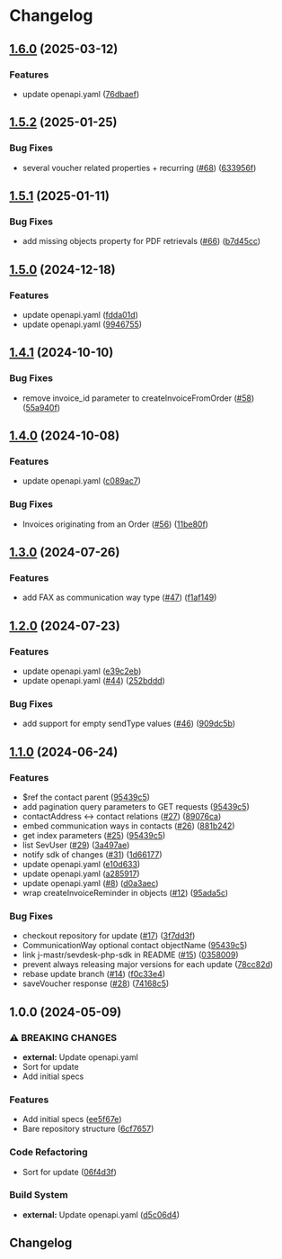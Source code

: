 # Changelog

## [1.6.0](https://github.com/j-mastr/sevdesk-api/compare/v1.5.2...v1.6.0) (2025-03-12)


### Features

* update openapi.yaml ([76dbaef](https://github.com/j-mastr/sevdesk-api/commit/76dbaef8bc2f80ad0591df42482da354b304f8fb))

## [1.5.2](https://github.com/j-mastr/sevdesk-api/compare/v1.5.1...v1.5.2) (2025-01-25)


### Bug Fixes

* several voucher related properties + recurring ([#68](https://github.com/j-mastr/sevdesk-api/issues/68)) ([633956f](https://github.com/j-mastr/sevdesk-api/commit/633956f75ca5a574ce4b17353ac96be33445180e))

## [1.5.1](https://github.com/j-mastr/sevdesk-api/compare/v1.5.0...v1.5.1) (2025-01-11)


### Bug Fixes

* add missing objects property for PDF retrievals ([#66](https://github.com/j-mastr/sevdesk-api/issues/66)) ([b7d45cc](https://github.com/j-mastr/sevdesk-api/commit/b7d45cc9a73341397d863e06145448fd3b2b11ab))

## [1.5.0](https://github.com/j-mastr/sevdesk-api/compare/v1.4.1...v1.5.0) (2024-12-18)


### Features

* update openapi.yaml ([fdda01d](https://github.com/j-mastr/sevdesk-api/commit/fdda01dc90694c3ac5a86914841f806120be9454))
* update openapi.yaml ([9946755](https://github.com/j-mastr/sevdesk-api/commit/9946755779a52a0d52f261bec459425b4e47bb87))

## [1.4.1](https://github.com/j-mastr/sevdesk-api/compare/v1.4.0...v1.4.1) (2024-10-10)


### Bug Fixes

* remove invoice_id parameter to createInvoiceFromOrder ([#58](https://github.com/j-mastr/sevdesk-api/issues/58)) ([55a940f](https://github.com/j-mastr/sevdesk-api/commit/55a940f9eee2bd62ee48f75fad08dca1e50ca536))

## [1.4.0](https://github.com/j-mastr/sevdesk-api/compare/v1.3.0...v1.4.0) (2024-10-08)


### Features

* update openapi.yaml ([c089ac7](https://github.com/j-mastr/sevdesk-api/commit/c089ac7ad2a3abe07ff27170b1d095891d532232))


### Bug Fixes

* Invoices originating from an Order ([#56](https://github.com/j-mastr/sevdesk-api/issues/56)) ([11be80f](https://github.com/j-mastr/sevdesk-api/commit/11be80f2b5f1bf45403e21f4c75a09fa7d753a83))

## [1.3.0](https://github.com/j-mastr/sevdesk-api/compare/v1.2.0...v1.3.0) (2024-07-26)


### Features

* add FAX as communication way type ([#47](https://github.com/j-mastr/sevdesk-api/issues/47)) ([f1af149](https://github.com/j-mastr/sevdesk-api/commit/f1af1498aedaaebb8cbb76e43f4df47cf82bc892))

## [1.2.0](https://github.com/j-mastr/sevdesk-api/compare/v1.1.0...v1.2.0) (2024-07-23)


### Features

* update openapi.yaml ([e39c2eb](https://github.com/j-mastr/sevdesk-api/commit/e39c2ebe23628f0697496f987dfe4eb6464dcf89))
* update openapi.yaml ([#44](https://github.com/j-mastr/sevdesk-api/issues/44)) ([252bddd](https://github.com/j-mastr/sevdesk-api/commit/252bddd7659d6df5f317541d6b812e9ed225c64b))


### Bug Fixes

* add support for empty sendType values ([#46](https://github.com/j-mastr/sevdesk-api/issues/46)) ([909dc5b](https://github.com/j-mastr/sevdesk-api/commit/909dc5bf5c9f955fc109eb86933c705adec7d3dd))

## [1.1.0](https://github.com/j-mastr/sevdesk-api/compare/v1.0.0...v1.1.0) (2024-06-24)


### Features

* $ref the contact parent ([95439c5](https://github.com/j-mastr/sevdesk-api/commit/95439c5fe4c90ed31f95ab56d0c11ee1eeb174ed))
* add pagination query parameters to GET requests ([95439c5](https://github.com/j-mastr/sevdesk-api/commit/95439c5fe4c90ed31f95ab56d0c11ee1eeb174ed))
* contactAddress &lt;-&gt; contact relations ([#27](https://github.com/j-mastr/sevdesk-api/issues/27)) ([89076ca](https://github.com/j-mastr/sevdesk-api/commit/89076ca965bb46b358469f3238185d21a1aa4dbc))
* embed communication ways in contacts ([#26](https://github.com/j-mastr/sevdesk-api/issues/26)) ([881b242](https://github.com/j-mastr/sevdesk-api/commit/881b242aaf9f19e1c2c195e7e05274bfd4419fce))
* get index parameters ([#25](https://github.com/j-mastr/sevdesk-api/issues/25)) ([95439c5](https://github.com/j-mastr/sevdesk-api/commit/95439c5fe4c90ed31f95ab56d0c11ee1eeb174ed))
* list SevUser ([#29](https://github.com/j-mastr/sevdesk-api/issues/29)) ([3a497ae](https://github.com/j-mastr/sevdesk-api/commit/3a497ae7e32a8642be50c694ca89afbc5bfa1df1))
* notify sdk of changes ([#31](https://github.com/j-mastr/sevdesk-api/issues/31)) ([1d66177](https://github.com/j-mastr/sevdesk-api/commit/1d66177fe670772f811498e2caf28296edd3222d))
* update openapi.yaml ([e10d633](https://github.com/j-mastr/sevdesk-api/commit/e10d633ecec275b6451acf040c833b8465756c1c))
* update openapi.yaml ([a285917](https://github.com/j-mastr/sevdesk-api/commit/a2859171f5d75bcd058d4ec6002c303f6a957ec5))
* update openapi.yaml ([#8](https://github.com/j-mastr/sevdesk-api/issues/8)) ([d0a3aec](https://github.com/j-mastr/sevdesk-api/commit/d0a3aeca2189b1b9484fcee1d06cc294dd64f100))
* wrap createInvoiceReminder in objects ([#12](https://github.com/j-mastr/sevdesk-api/issues/12)) ([95ada5c](https://github.com/j-mastr/sevdesk-api/commit/95ada5c9c8a371117afc67e23a81d1c2c08b4d06))


### Bug Fixes

* checkout repository for update ([#17](https://github.com/j-mastr/sevdesk-api/issues/17)) ([3f7dd3f](https://github.com/j-mastr/sevdesk-api/commit/3f7dd3fc5de1575b5d9ab50f53e76db62ca7b8a7))
* CommunicationWay optional contact objectName ([95439c5](https://github.com/j-mastr/sevdesk-api/commit/95439c5fe4c90ed31f95ab56d0c11ee1eeb174ed))
* link j-mastr/sevdesk-php-sdk in README ([#15](https://github.com/j-mastr/sevdesk-api/issues/15)) ([0358009](https://github.com/j-mastr/sevdesk-api/commit/035800985e71b0100e11dbf52d3e5e8c726d6e2d))
* prevent always releasing major versions for each update ([78cc82d](https://github.com/j-mastr/sevdesk-api/commit/78cc82dd19d06e7b29532c4b9312dd545e14ae65))
* rebase update branch ([#14](https://github.com/j-mastr/sevdesk-api/issues/14)) ([f0c33e4](https://github.com/j-mastr/sevdesk-api/commit/f0c33e43a7386efcb5e9c2e66a4fa632ac7227c6))
* saveVoucher response ([#28](https://github.com/j-mastr/sevdesk-api/issues/28)) ([74168c5](https://github.com/j-mastr/sevdesk-api/commit/74168c5dac391fcfd3e4f1deefece987bf781e93))

## 1.0.0 (2024-05-09)


### ⚠ BREAKING CHANGES

* **external:** Update openapi.yaml
* Sort for update
* Add initial specs

### Features

* Add initial specs ([ee5f67e](https://github.com/j-mastr/sevdesk-api/commit/ee5f67ef5bfa96cf4b4de461ff7e38b8abf66f13))
* Bare repository structure ([6cf7657](https://github.com/j-mastr/sevdesk-api/commit/6cf76574769fbb2a55a9f59bd7d0009e9c1293f3))


### Code Refactoring

* Sort for update ([06f4d3f](https://github.com/j-mastr/sevdesk-api/commit/06f4d3f17279c9ab642ffb7eb286770f88ca1796))


### Build System

* **external:** Update openapi.yaml ([d5c06d4](https://github.com/j-mastr/sevdesk-api/commit/d5c06d48f83b3836d5838c0812e328084dd11ca3))

## Changelog
